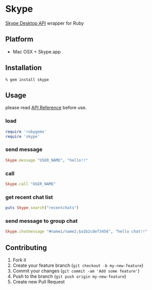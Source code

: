Skype
=====
[Skype Desktop API](http://dev.skype.com/desktop-api-reference) wrapper for Ruby


Platform
--------
- Mac OSX + Skype.app


Installation
------------

    % gem install skype


Usage
-----
please read [API Reference](http://dev.skype.com/desktop-api-reference) before use.

### load
```ruby
require 'rubygems'
require 'skype'
```

### send message
```ruby
Skype.message "USER_NAME", "hello!!"
```

### call
```ruby
Skype.call "USER_NAME"
```

### get recent chat list
```ruby
puts Skype.search("recentchats")
```

### send message to group chat
```ruby
Skype.chatmessage "#name1/name2;$a1b2cdef3456", "hello chat!!"
```


Contributing
------------
1. Fork it
2. Create your feature branch (`git checkout -b my-new-feature`)
3. Commit your changes (`git commit -am 'Add some feature'`)
4. Push to the branch (`git push origin my-new-feature`)
5. Create new Pull Request
